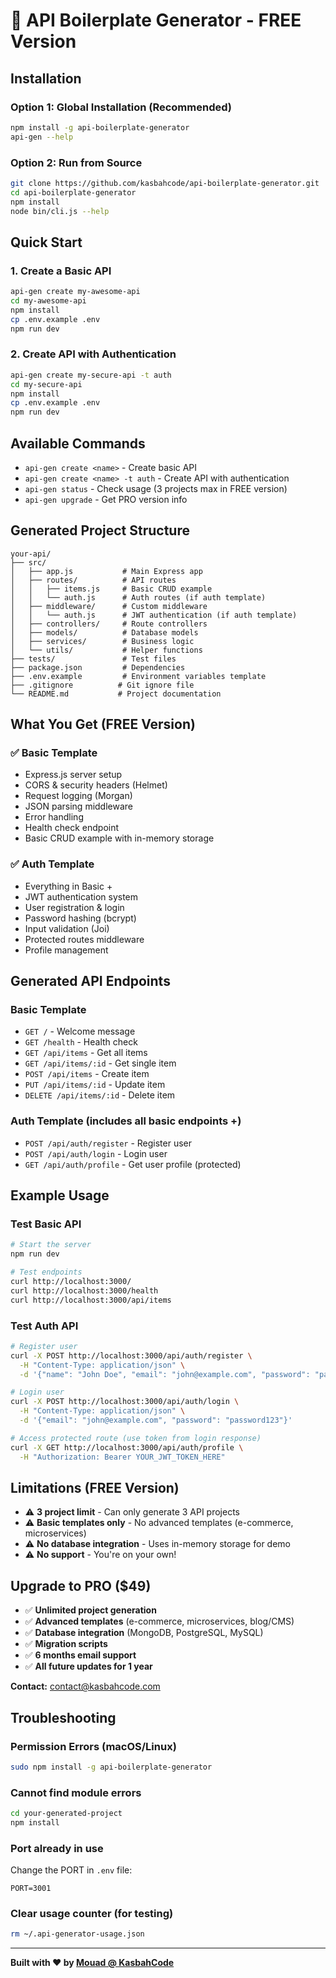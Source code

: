 # 🚀 API Boilerplate Generator - FREE Version

## Installation

### Option 1: Global Installation (Recommended)
```bash
npm install -g api-boilerplate-generator
api-gen --help
```

### Option 2: Run from Source
```bash
git clone https://github.com/kasbahcode/api-boilerplate-generator.git
cd api-boilerplate-generator
npm install
node bin/cli.js --help
```

## Quick Start

### 1. Create a Basic API
```bash
api-gen create my-awesome-api
cd my-awesome-api
npm install
cp .env.example .env
npm run dev
```

### 2. Create API with Authentication
```bash
api-gen create my-secure-api -t auth
cd my-secure-api
npm install
cp .env.example .env
npm run dev
```

## Available Commands

- `api-gen create <name>` - Create basic API
- `api-gen create <name> -t auth` - Create API with authentication
- `api-gen status` - Check usage (3 projects max in FREE version)
- `api-gen upgrade` - Get PRO version info

## Generated Project Structure

```
your-api/
├── src/
│   ├── app.js           # Main Express app
│   ├── routes/          # API routes
│   │   ├── items.js     # Basic CRUD example
│   │   └── auth.js      # Auth routes (if auth template)
│   ├── middleware/      # Custom middleware
│   │   └── auth.js      # JWT authentication (if auth template)
│   ├── controllers/     # Route controllers
│   ├── models/          # Database models
│   ├── services/        # Business logic
│   └── utils/           # Helper functions
├── tests/               # Test files
├── package.json         # Dependencies
├── .env.example         # Environment variables template
├── .gitignore          # Git ignore file
└── README.md           # Project documentation
```

## What You Get (FREE Version)

### ✅ Basic Template
- Express.js server setup
- CORS & security headers (Helmet)
- Request logging (Morgan)
- JSON parsing middleware
- Error handling
- Health check endpoint
- Basic CRUD example with in-memory storage

### ✅ Auth Template
- Everything in Basic +
- JWT authentication system
- User registration & login
- Password hashing (bcrypt)
- Input validation (Joi)
- Protected routes middleware
- Profile management

## Generated API Endpoints

### Basic Template
- `GET /` - Welcome message
- `GET /health` - Health check
- `GET /api/items` - Get all items
- `GET /api/items/:id` - Get single item
- `POST /api/items` - Create item
- `PUT /api/items/:id` - Update item
- `DELETE /api/items/:id` - Delete item

### Auth Template (includes all basic endpoints +)
- `POST /api/auth/register` - Register user
- `POST /api/auth/login` - Login user
- `GET /api/auth/profile` - Get user profile (protected)

## Example Usage

### Test Basic API
```bash
# Start the server
npm run dev

# Test endpoints
curl http://localhost:3000/
curl http://localhost:3000/health
curl http://localhost:3000/api/items
```

### Test Auth API
```bash
# Register user
curl -X POST http://localhost:3000/api/auth/register \
  -H "Content-Type: application/json" \
  -d '{"name": "John Doe", "email": "john@example.com", "password": "password123"}'

# Login user
curl -X POST http://localhost:3000/api/auth/login \
  -H "Content-Type: application/json" \
  -d '{"email": "john@example.com", "password": "password123"}'

# Access protected route (use token from login response)
curl -X GET http://localhost:3000/api/auth/profile \
  -H "Authorization: Bearer YOUR_JWT_TOKEN_HERE"
```

## Limitations (FREE Version)

- ⚠️ **3 project limit** - Can only generate 3 API projects
- ⚠️ **Basic templates only** - No advanced templates (e-commerce, microservices)
- ⚠️ **No database integration** - Uses in-memory storage for demo
- ⚠️ **No support** - You're on your own!

## Upgrade to PRO ($49)

- ✅ **Unlimited project generation**
- ✅ **Advanced templates** (e-commerce, microservices, blog/CMS)
- ✅ **Database integration** (MongoDB, PostgreSQL, MySQL)
- ✅ **Migration scripts**
- ✅ **6 months email support**
- ✅ **All future updates for 1 year**

**Contact:** contact@kasbahcode.com

## Troubleshooting

### Permission Errors (macOS/Linux)
```bash
sudo npm install -g api-boilerplate-generator
```

### Cannot find module errors
```bash
cd your-generated-project
npm install
```

### Port already in use
Change the PORT in `.env` file:
```
PORT=3001
```

### Clear usage counter (for testing)
```bash
rm ~/.api-generator-usage.json
```

---

**Built with ❤️ by [Mouad @ KasbahCode](https://kasbahcode.com)** 